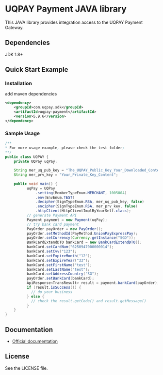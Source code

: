 # UQPAY Payment JAVA library

This JAVA library provides integration access to the UQPAY Payment Gateway.
## Dependencies
JDK 1.8+

## Quick Start Example

### Installation
add maven dependencies
```xml
<dependency>
    <groupId>com.uqpay.sdk</groupId>
    <artifactId>uqpay-payment</artifactId>
    <version>5.9.6</version>
</dependency>
```

### Sample Usage

```java
/**
* For more usage example, please check the test folder;
**/
public class UQPAY {
    private UQPay uqPay;
    
    String mer_uq_pub_key = "The_UQPAY_Public_Key_Your_Downloaded_Content";
    String mer_prv_key = "Your_Private_Key_Content";
    
    public void main() {
          uqPay = UQPay
              .setting(MemberTypeEnum.MERCHANT, 1005004)
              .env(EnvEnum.TEST)
              .decipher(SignTypeEnum.RSA, mer_uq_pub_key, false)
              .encipher(SignTypeEnum.RSA, mer_prv_key, false)
              .httpClient(HttpClientImplByYourSelf.class);
          // generate Payment API
          Payment payment = new Payment(uqPay);
          // try bank card payment
          PayOrder payOrder = new PayOrder();
          payOrder.setMethodId(PayMethod.UnionPayExpressPay);
          payOrder.setCurrency(Currency.getInstance("SGD"));
          BankCardExtendDTO bankCard = new BankCardExtendDTO();
          bankCard.setCardNum("6250947000000014");
          bankCard.setCvv("123");
          bankCard.setExpireMonth("12");
          bankCard.setExpireYear("33");
          bankCard.setFirstName("test");
          bankCard.setLastName("test");
          bankCard.setAddressCountry("SG");
          payOrder.setBankCard(bankCard);
          ApiResponse<TransResult> result = payment.bankCard(payOrder);
          if (result.isSuccess()) {
            // do your business
          } else {
            // check the result.getCode() and result.getMessage()
          }
    }
}
```

## Documentation

 * [Official documentation](https://developer.uqpay.com/api/#/)

## License

See the LICENSE file.
